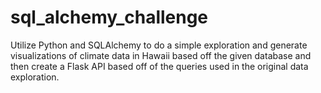 # sql_alchemy_challenge
Utilize Python and SQLAlchemy to do a simple exploration and generate visualizations of climate data in Hawaii based off the given database and then create a Flask API based off of the queries used in the original data exploration. 
